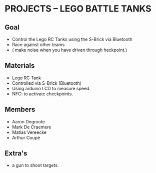 # PROJECTS – LEGO BATTLE TANKS

## Goal

- Control the Lego RC Tanks using the S-Brick via Bluetooth
- Race against other teams
- ( make noise when you have driven through heckpoint.)

## Materials

- Lego RC Tank
- Controlled via S-Brick (Bluetooth)
- Using arduino LCD to measure speed.
- NFC: to activate checkpoints.

## Members

- Aaron Degroote
- Mark De Craemere
- Matias Vereecke
- Arthur Coupé

## Extra's

- a gun to shoot targets.
